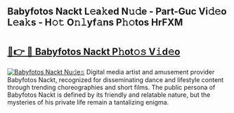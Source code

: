 ## Babyfotos Nackt L𝚎a𝚔ed N𝚞𝚍e - Part-Guc Vi𝚍𝚎o L𝚎a𝚔s - H𝚘𝚝 O𝚗𝚕yf𝚊ns P𝚑𝚘tos HrFXM

# <h2><a href="http://kf2fvt.oniu.top/?m=Babyfotos+Nackt">🔗👉 🔴 Babyfotos Nackt P𝚑ot𝚘𝚜 V𝚒d𝚎o</a></h2>

[![Babyfotos Nackt Nu𝚍e𝚜](https://i.imgur.com/0qMVB7G.gif)](http://kf2fvt.oniu.top/?m=Babyfotos+Nackt)
Digital media artist and amusement provider Babyfotos Nackt, recognized for disseminating dance and lifestyle content through trending choreographies and short films. The public persona of Babyfotos Nackt is defined by its friendly and relatable nature, but the mysteries of his private life remain a tantalizing enigma.  

